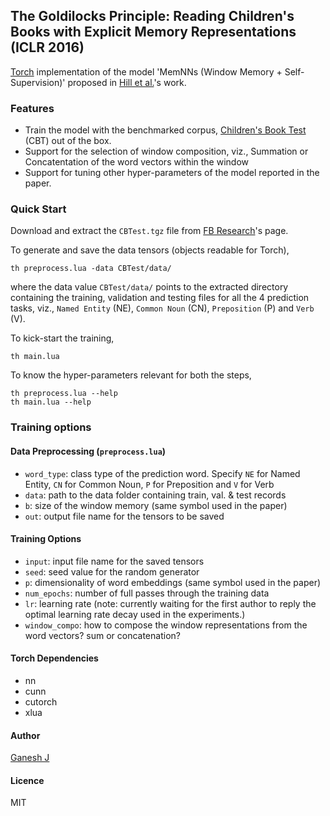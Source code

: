 ## The Goldilocks Principle: Reading Children's Books with Explicit Memory Representations (ICLR 2016)

[Torch](http://torch.ch) implementation of the model 'MemNNs (Window Memory + Self-Supervision)' proposed in [Hill et al.](http://arxiv.org/abs/1511.02301)'s work.

### Features

* Train the model with the benchmarked corpus, [Children's Book Test](https://research.facebook.com/research/babi/) (CBT) out of the box.
* Support for the selection of window composition, viz., Summation or Concatentation of the word vectors within the window
* Support for tuning other hyper-parameters of the model reported in the paper.

### Quick Start

Download and extract the `CBTest.tgz` file from [FB Research](https://research.facebook.com/research/babi/)'s page.

To generate and save the data tensors (objects readable for Torch),

```
th preprocess.lua -data CBTest/data/
```

where the data value `CBTest/data/` points to the extracted directory containing the training, validation and testing files for all the 4 prediction tasks, viz., `Named Entity` (NE), `Common Noun` (CN), `Preposition` (P) and `Verb` (V).

To kick-start the training,

```
th main.lua
```

To know the hyper-parameters relevant for both the steps,

```
th preprocess.lua --help
th main.lua --help
```

### Training options

#### Data Preprocessing (`preprocess.lua`)

* `word_type`: class type of the prediction word. Specify `NE` for Named Entity, `CN` for Common Noun, `P` for Preposition and `V` for Verb
* `data`: path to the data folder containing train, val. & test records
* `b`: size of the window memory (same symbol used in the paper)
* `out`: output file name for the tensors to be saved

#### Training Options

* `input`: input file name for the saved tensors
* `seed`: seed value for the random generator
* `p`: dimensionality of word embeddings (same symbol used in the paper)
* `num_epochs`: number of full passes through the training data
* `lr`: learning rate (note: currently waiting for the first author to reply the optimal learning rate decay used in the experiments.)
* `window_compo`: how to compose the window representations from the word vectors? sum or concatenation?

#### Torch Dependencies
* nn
* cunn
* cutorch
* xlua

#### Author
[Ganesh J](https://researchweb.iiit.ac.in/~ganesh.j/)

#### Licence
MIT
